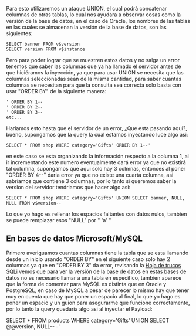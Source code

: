 Para esto utilizaremos un ataque UNION, el cual podrá concatenar columnas de otras tablas, lo cual nos ayudara a observar cosas como la versión de la base de datos, en el caso de Oracle, los nombres de las tablas en las cuales se almacenan la versión de la base de datos, son las siguientes: 

```Mysql
SELECT banner FROM v$version
SELECT version FROM v$instance
```


Pero para poder lograr que se muestren estos datos y no salga un error tenemos que saber las columnas que ya ha llamado el servidor antes de que hiciéramos la inyección, ya que para usar UNION se necesita que las columnas seleccionadas sean de la misma cantidad, para saber cuantas columnas se necesitan para que la consulta sea correcta solo basta con usar "ORDER BY" de la siguiente manera:

```mysql
' ORDER BY 1-- 
' ORDER BY 2--
' ORDER BY 3--
etc...
```


Hariamos esto hasta que el servidor de un error, ¿Que esta pasando aqui?, bueno, supongamos que la query la cual estamos inyectando luce algo asi: 

```mysql
SELECT * FROM shop WHERE category='Gifts' ORDER BY 1--' 
```

en este caso se esta organizando la información respecto a la columna 1, al ir incrementando este numero eventualmente dará error ya que no existirá tal columna, supongamos que aqui solo hay 3 colmnas, entonces al poner "ORDER BY 4--" daria error ya que no existe una cuarta columna, asi sabriamos que contiene 3 columnas, por lo tanto si queremos saber la version del servidor tendriamos que hacer algo asi:

```mysql
SELECT * FROM shop WHERE category='Gifts' UNION SELECT banner, NULL, NULL FROM v$version-- 
```

Lo que yo hago es rellenar los espacios faltantes con datos nulos, tambien se puede remplazar esos "NULL" por " 'a' "

## En bases de datos Microsoft/MySQL

Primero averiguamos cuantas columnas tiene la tabla que se esta llamando desde un inicio usando "ORDER BY" en el siguiente caso solo hay 2 columnas ya que en "ORDER BY 3" da error, revisando la [Hoja de trucos SQLi](/Hacking/Explotacion/Hacking%20Web/SQLI%20(SQL%20Injection)/Inyecciones%20visuales/Hoja%20de%trucos%SQLi) vemos que para ver la versión de la base de datos en estas bases de datos no es necesario llamar a una tabla en especifico, tambien aparece que la forma de comentar para MySQL es distinta que en Oracle y PostgreSQL, en caso de MySQL a pesar de parecer lo mismo hay que tener muy en cuenta que hay que poner un espacio al final, lo que yo hago es poner un espacio y un guion para asegurarme que funcione correctamente, por lo tanto la query quedaria algo asi al inyectar el Payload:

SELECT * FROM products WHERE category='Gifts' UNION SELECT @@version, NULL-- -'

